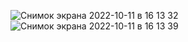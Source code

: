 ![Снимок экрана 2022-10-11 в 16 13 32](https://user-images.githubusercontent.com/42740538/195049529-6aa608a5-28bc-4682-802a-edb4b0ee1cc7.png)
![Снимок экрана 2022-10-11 в 16 13 39](https://user-images.githubusercontent.com/42740538/195049541-b1887a33-2319-49bb-a22a-7a4a29f0f0d0.png)
